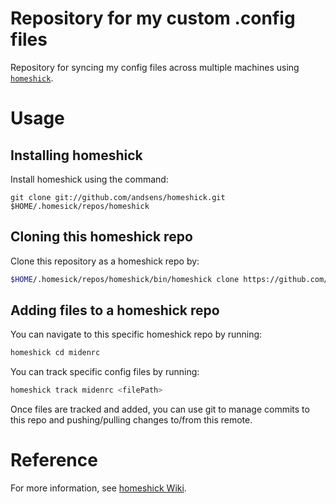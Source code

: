 # Repository for my custom .config files

Repository for syncing my config files across multiple machines using
[`homeshick`](https://github.com/andsens/homeshick).

# Usage

## Installing homeshick

Install homeshick using the command:

```
git clone git://github.com/andsens/homeshick.git $HOME/.homesick/repos/homeshick
```

## Cloning this homeshick repo

Clone this repository as a homeshick repo by:

```bash
$HOME/.homesick/repos/homeshick/bin/homeshick clone https://github.com/michaelmdeng/DotConfig.git
```

## Adding files to a homeshick repo

You can navigate to this specific homeshick repo by running:

```bash
homeshick cd midenrc
```

You can track specific config files by running:

```bash
homeshick track midenrc <filePath>
```

Once files are tracked and added, you can use git to manage commits to this
repo and pushing/pulling changes to/from this remote.

# Reference

For more information, see [homeshick
Wiki](https://github.com/andsens/homeshick/wiki/Tutorials).

